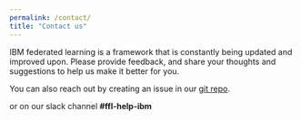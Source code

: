 ```yaml
---
permalink: /contact/
title: "Contact us"
---
```


IBM federated learning is a framework that is constantly being updated and improved upon.
Please provide feedback, and share your thoughts and suggestions to help us make it better for you.

You can also reach out by creating an issue in our [git repo](https://github.ibm.com/FederatedLearning/FFL).

or on our slack channel **\#ffl-help-ibm**
